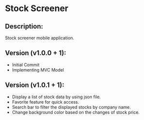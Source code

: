 # **Stock Screener**

## **Description**:
Stock screener mobile application.

## **Version (v1.0.0 + 1)**:
- Initial Commit
- Implementing MVC Model

## **Version (v1.0.1 + 1)**:
- Display a list of stock data by using json file.
- Favorite feature for quick access.
- Search bar to filter the displayed stocks by company name.
- Change background color based on the changes of stock price.